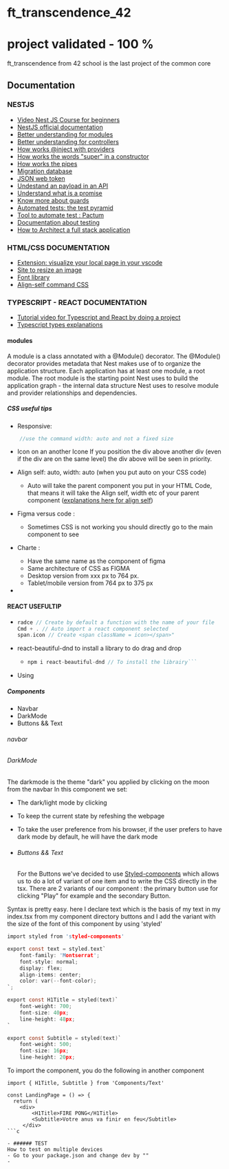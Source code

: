 # ft_transcendence_42

# project validated - 100 %
ft_transcendence from 42 school is the last project of the common core

## Documentation

### NESTJS

- [Video Nest JS Course for beginners](https://www.youtube.com/watch?v=GHTA143_b-s&ab_channel=freeCodeCamp.org)
- [NestJS official documentation](https://docs.nestjs.com/)
- [Better understanding for modules](https://dev.to/webeleon/cursus-nestjs-les-modules-partie-1-4295)
- [Better understanding for controllers](https://dev.to/webeleon/cursus-nestjs-les-controllers-4bm0)
- [How works @inject with providers](https://www.youtube.com/watch?v=_7dwRW1cgyU&ab_channel=TechWall)
- [How works the words "super" in a constructor](https://www.w3schools.com/jsref/jsref_class_super.asp)
- [How works the pipes](https://docs.nestjs.com/pipes)
- [Migration database](https://www.prisma.io/docs/concepts/components/prisma-migrate/migrate-development-production)
- [JSON web token](https://auth0.com/learn/json-web-tokens)
- [Undestand an payload in an API](https://blog.hubspot.com/website/what-is-payload#:~:text=What%20is%20a%20Payload%20in%20an%20API%3F,HTTP%20request%20and%20response%20message.)
- [Understand what is a promise](https://javascript.developpez.com/actu/146280/Comprendre-les-Promises-en-JavaScript-TypeScript-article-de-yahiko/)
- [Know more about guards](https://docs.nestjs.com/guards)
- [Automated tests: the test pyramid](https://martinfowler.com/articles/practical-test-pyramid.html)
- [Tool to automate test : Pactum](https://pactumjs.github.io/introduction/quick-start.html#system-requirements)
- [Documentation about testing](https://docs.nestjs.com/fundamentals/testing)
- [How to Architect a full stack application](https://www.freecodecamp.org/news/how-to-build-a-full-stack-application-from-start-to-finish/)

### HTML/CSS DOCUMENTATION

- [Extension: visualize your local page in your vscode](https://marketplace.visualstudio.com/items?itemName=ms-vscode.live-server)
- [Site to resize an image](https://www.resizepixel.com/fr/resize-image/)
- [Font library](https://www.fontsquirrel.com/)
- [Align-self command CSS](https://www.google.com/search?q=align+self+stretch+css&sxsrf=ALiCzsYROPioJbIHOecftLakHPbUVHz3Fw:1670837149859&source=lnms&tbm=vid&sa=X&ved=2ahUKEwjxzK224fP7AhWqTKQEHdcoDW4Q_AUoAnoECAIQBA&biw=1422&bih=1448&dpr=0.9#fpstate=ive&vld=cid:3efa47a4,vid:6yzqhpxKh3E)

### TYPESCRIPT - REACT DOCUMENTATION

- [Tutorial video for Typescript and React by doing a project](https://www.youtube.com/watch?v=FJDVKeh7RJI&ab_channel=freeCodeCamp.org)
- [Typescript types explanations](https://www.typescriptlang.org/docs/handbook/2/everyday-types.html)

#### modules

A module is a class annotated with a @Module() decorator. The @Module() decorator provides metadata that Nest makes use of to organize the application structure. Each application has at least one module, a root module. The root module is the starting point Nest uses to build the application graph - the internal data structure Nest uses to resolve module and provider relationships and dependencies.

##### CSS useful tips

- Responsive:

```c
	//use the command width: auto and not a fixed size
```

- Icon on an another Icone
  If you position the div above another div (even if the div are on the same level) the div above will be seen in priority.

- Align self: auto, width: auto (when you put auto on your CSS code)

  - Auto will take the parent component you put in your HTML Code, that means it will take the Align self, width etc of your parent component ([explanations here for align self](<(https://www.google.com/search?q=align+self+stretch+css&sxsrf=ALiCzsYROPioJbIHOecftLakHPbUVHz3Fw:1670837149859&source=lnms&tbm=vid&sa=X&ved=2ahUKEwjxzK224fP7AhWqTKQEHdcoDW4Q_AUoAnoECAIQBA&biw=1422&bih=1448&dpr=0.9#fpstate=ive&vld=cid:3efa47a4,vid:6yzqhpxKh3E)>))

- Figma versus code :

  - Sometimes CSS is not working you should directly go to the main component to see

- Charte :

  - Have the same name as the component of figma
  - Same architecture of CSS as FIGMA
  - Desktop version from xxx px to 764 px.
  - Tablet/mobile version from 764 px to 375 px

-

#### REACT USEFULTIP

- ```c
  radce // Create by default a function with the name of your file
  Cmd + . // Auto import a react component selected
  span.icon // Create <span className = icon></span>"
  ```
- react-beautiful-dnd to install a library to do drag and drop

  - ````c
    npm i react-beautiful-dnd // To install the librairy```
    ````

- Using

##### Components

- Navbar
- DarkMode
- Buttons && Text

###### navbar

###### DarkMode

The darkmode is the theme "dark" you applied by clicking on the moon from the navbar
In this component we set:

- The dark/light mode by clicking
- To keep the current state by refeshing the webpage
- To take the user preference from his browser, if the user prefers to have dark mode by default, he will have the dark mode

- ###### Buttons && Text
  For the Buttons we've decided to use [Styled-components](https://styled-components.com/) which allows us to do a lot of variant of one item and to write the CSS directly in the tsx.
  There are 2 variants of our component : the primary button use for clicking "Play" for example and the secondary Button.

Syntax is pretty easy. here I declare text which is the basis of my text in my index.tsx from my component directory buttons and I add the variant with the size of the font of this component by using 'styled'

```c
import styled from 'styled-components'

export const text = styled.text`
	font-family: 'Montserrat';
	font-style: normal;
	display: flex;
	align-items: center;
	color: var(--font-color);
`;

export const H1Title = styled(text)`
	font-weight: 700;
	font-size: 40px;
	line-height: 48px;
`

export const Subtitle = styled(text)`
	font-weight: 500;
	font-size: 16px;
	line-height: 20px;
```

To import the component, you do the following in another component

````
import { H1Title, Subtitle } from 'Components/Text'

const LandingPage = () => {
  return (
	<div>
        <H1Title>FIRE PONG</H1Title>
        <Subtitle>Votre anus va finir en feu</Subtitle>
     </div>
```c

- ###### TEST
How to test on multiple devices
- Go to your package.json and change dev by ""
-
````
